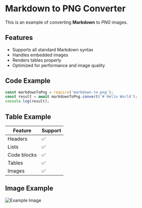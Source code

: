 
# Markdown to PNG Converter

This is an example of converting **Markdown** to *PNG* images.

## Features

- Supports all standard Markdown syntax
- Handles embedded images
- Renders tables properly
- Optimized for performance and image quality

## Code Example

```javascript
const markdownToPng = require('markdown-to-png');
const result = await markdownToPng.convert('# Hello World');
console.log(result);
```

## Table Example

| Feature | Support |
|---------|---------|
| Headers | ✅ |
| Lists | ✅ |
| Code blocks | ✅ |
| Tables | ✅ |
| Images | ✅ |

## Image Example

![Example Image](https://via.placeholder.com/300x200)
